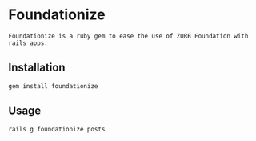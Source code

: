 # Foundationize

	Foundationize is a ruby gem to ease the use of ZURB Foundation with rails apps.

## Installation

    gem install foundationize

## Usage

    rails g foundationize posts

